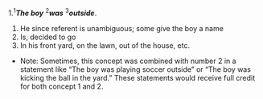 1.<sup>1</sup>***The boy***  <sup>2</sup>***was***  <sup>3</sup>***outside***.

1.  He since referent is unambiguous; some give the boy a name
2.  Is, decided to go
3.  In his front yard, on the lawn, out of the house, etc.

- Note: Sometimes, this concept was combined with number 2 in a statement like “The boy was playing soccer outside” or “The boy was kicking the ball in the yard.” These statements would receive full credit for both concept 1 and 2.
